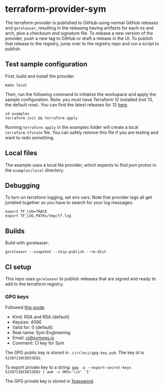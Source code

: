 # terraform-provider-sym

The terraform provider is published to GitHub using 
normal GitHub releases and `goreleaser`, resulting in 
the releasing having artifacts for each os and arch, 
plus a checksum and signature file. To release a new version 
of the provider, push a new tag to GitHub or draft a 
release in the UI. To publish that release to the registry, 
jump over to the registry repo and run a script to publish. 

## Test sample configuration

First, build and install the provider.

```shell
make local
```

Then, run the following command to initialize the workspace and apply the sample configuration. Note: you must have Terraform 12 installed (not 13, the default now). You can find the latest releases for 12 [here](https://releases.hashicorp.com/terraform/0.12.29/).

```shell
cd examples
terraform init && terraform apply
```

Running `terraform apply` in the examples folder will create a local `terraform.tfstate` file. You can safely remove this file if you are testing and want to redo something.

## Local files

The example uses a local file provider, which expects to find json protos in the `examples/local` directory.

## Debugging

To turn on terraform logging, set env vars. Note that provider logs all get jumbled together so you have to search for your log messages:

```shell
export TF_LOG=TRACE
export TF_LOG_PATH=/tmp/tf.log
```

## Builds

Build with goreleaser:

```shell
goreleaser --snapshot --skip-publish --rm-dist
```

## CI setup

This repo uses `goreleaser` to publish releases that are signed and ready to 
add to the terraform registry. 

### GPG keys

Followed [this guide](https://docs.github.com/en/free-pro-team@latest/github/authenticating-to-github/generating-a-new-gpg-key). 

* Kind: RSA and RSA (default)
* Keysize: 4096
* Valid for: 0 (default)
* Real name: Sym Engineering
* Email: ci@symops.io
* Comment: CI key for Sym

The GPG public key is stored in `.circleci/gpg-key.pub`. The key id is `52387210CDE53E82`.

To export private key to a string: 
`gpg -a --export-secret-keys 52387210CDE53E82 | awk -v ORS='\\n' '1'`

The GPG private key is stored in [1password](https://start.1password.com/open/i?a=2TO6ZEW3SJD4LNVVDNSFUVV4EM&v=u22rzchdnmtttx65w2diswg5hu&i=n4dfszockvgxziiiznj6ogxstm&h=team-sym.1password.com).  
